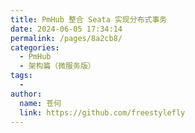 ```yaml
---
title: PmHub 整合 Seata 实现分布式事务
date: 2024-06-05 17:34:14
permalink: /pages/8a2cb8/
categories:
  - PmHub
  - 架构篇（微服务版）
tags:
  - 
author: 
  name: 苍何
  link: https://github.com/freestylefly
---
```

